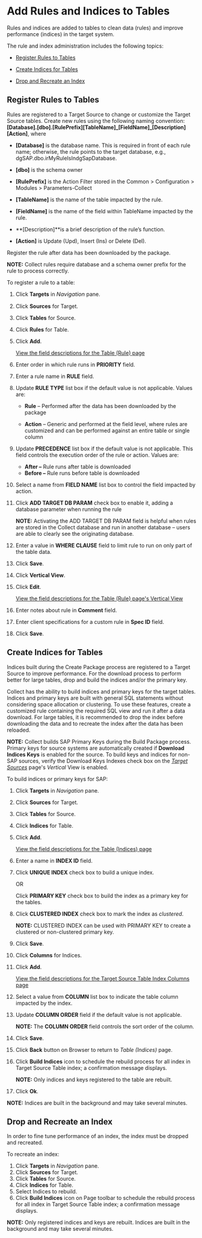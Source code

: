 # Add Rules and Indices to Tables

Rules and indices are added to tables to clean data (rules) and improve
performance (indices) in the target system.

The rule and index administration includes the following topics:

  - [Register Rules to Tables](#Register_Rules_to_Tables)

  - [Create Indices for Tables](#Create_Indices_for_Tables)

  - [Drop and Recreate an Index](#Drop_and_Recreate_an_Index)

## <span id="Register_Rules_to_Tables"></span>Register Rules to Tables

Rules are registered to a Target Source to change or customize the
Target Source tables. Create new rules using the following naming
convention:
**\[Database\].\[dbo\].\[RulePrefix\]\[TableName\]\_\[FieldName\]\_\[Description\]\[Action\]**,
where

  - **\[Database\]** is the database name. This is required in front of
    each rule name; otherwise, the rule points to the target database,
    e.g., dgSAP.dbo.irMyRuleIsIndgSapDatabase.

  - **\[dbo\]** is the schema owner

  - **\[RulePrefix\]** is the Action Filter stored in the Common \>
    Configuration \> Modules \> Parameters-Collect

  - **\[TableName\]** is the name of the table impacted by the rule.

  - **\[FieldName\]** is the name of the field within TableName impacted
    by the rule.

  - **\[Description\]**is a brief description of the rule’s function.

  - **\[Action\]** is Update (Upd), Insert (Ins) or Delete (Del).

Register the rule after data has been downloaded by the package.

**NOTE:** Collect rules require database and a schema owner prefix for
the rule to process correctly.

To register a rule to a table:

1.  Click **Targets** in
    *<span style="font-size: 11.0pt;">Navigation</span>* pane.

2.  Click **Sources** for Target.

3.  Click **Tables** for Source. 

4.  Click **Rules** for Table.

5.  Click **Add**.
    
    [View the field descriptions for the Table (Rule)
    page](../Page_Desc/Table_Rule_H.htm)

6.  Enter order in which rule runs in **PRIORITY** field.

7.  Enter a rule name in **RULE** field.

8.  Update **RULE TYPE** list box if the default value is not
    applicable. Values are:
    
      - **Rule** – Performed after the data has been downloaded by the
        package
    
      - **Action** – Generic and performed at the field level, where
        rules are customized and can be performed against an entire
        table or single column

9.  Update **PRECEDENCE** list box if the default value is not
    applicable. This field controls the execution order of the rule or
    action. Values are:
    
      - **After –** Rule runs after table is downloaded
      - **Before –** Rule runs before table is downloaded

10. Select a name from **FIELD NAME** list box to control the field
    impacted by action.

11. Click **ADD TARGET DB PARAM** check box to enable it, adding a
    database parameter when running the rule
    
    **NOTE:** Activating the ADD TARGET DB PARAM field is helpful when
    rules are stored in the Collect database and run in another database
    – users are able to clearly see the originating database. 

12. Enter a value in **WHERE CLAUSE** field to limit rule to run on only
    part of the table data.

13. Click **Save**.

14. Click **Vertical View**.

15. Click **Edit**.
    
    [View the field descriptions for the Table (Rule) page's Vertical
    View](../Page_Desc/Table_Rule_H.htm)

16. Enter notes about rule in **Comment** field.

17. Enter client specifications for a custom rule in **Spec ID** field.

18. Click **Save**.

## <span id="Create_Indices_for_Tables"></span>Create Indices for Tables

Indices built during the Create Package process are registered to a
Target Source to improve performance. For the download process to
perform better for large tables, drop and build the indices and/or the
primary key.

Collect has the ability to build indices and primary keys for the target
tables. Indices and primary keys are built with general SQL statements
without considering space allocation or clustering. To use these
features, create a customized rule containing the required SQL view and
run it after a data download. For large tables, it is recommended to
drop the index before downloading the data and to recreate the index
after the data has been reloaded.

**NOTE:** Collect builds SAP Primary Keys during the Build Package
process. Primary keys for source systems are automatically created if
**Download Indices Keys** is enabled for the source. To build keys and
indices for non-SAP sources, verify the Download Keys Indexes check box
on the *[Target Sources](../Page_Desc/Target_Sources_H_Collect.htm)*
page's *Vertical* View is enabled.

To build indices or primary keys for SAP:

1.  Click **Targets** in *Navigation* pane.

2.  Click **Sources** for Target.

3.  Click **Tables** for Source. 

4.  Click **Indices** for Table.

5.  Click **Add**.
    
    [View the field descriptions for the Table (Indices)
    page](../Page_Desc/Table_Indices_H.htm)

6.  Enter a name in **INDEX ID** field.

7.  Click **UNIQUE INDEX** check box to build a unique index.
    
    OR
    
    Click **PRIMARY KEY** check box to build the index as a primary key
    for the tables.

8.  Click **CLUSTERED INDEX** check box to mark the index as
    *clustered*.
    
    **NOTE:** CLUSTERED INDEX can be used with PRIMARY KEY to create a
    clustered or non-clustered primary key.

9.  Click **Save**.

10. Click **Columns** for Indices.

11. Click **Add**.
    
    [View the field descriptions for the Target Source Table Index
    Columns page](../Page_Desc/Target_Source_Table_Index_Columns.htm)

12. Select a value from **COLUMN** list box to indicate the table column
    impacted by the index.

13. Update **COLUMN ORDER** field if the default value is not
    applicable.
    
    <span style="font-weight: bold;">NOTE:</span> The
    <span style="font-weight: bold;">COLUMN ORDER</span> field controls
    the sort order of the column.

14. Click **Save**.

15. Click **Back** button on Browser to return to *Table (Indices)*
    page.

16. Click **Build Indices** icon to schedule the rebuild process for all
    index in Target Source Table index; a confirmation message displays.
    
    **NOTE:** Only indices and keys registered to the table are rebuilt.

17. Click **Ok**.

**NOTE:** Indices are built in the background and may take several
minutes.

## <span id="Drop_and_Recreate_an_Index"></span>Drop and Recreate an Index

In order to fine tune performance of an index, the index must be dropped
and recreated.

To recreate an index:

1.  Click **Targets** in *Navigation* pane.
2.  Click **Sources** for Target.
3.  Click **Tables** for Source. 
4.  Click **Indices** for Table.
5.  Select Indices to rebuild.
6.  Click **Build Indices** icon on Page toolbar to schedule the rebuild
    process for all index in Target Source Table index; a confirmation
    message displays.

**NOTE:** Only registered indices and keys are rebuilt. Indices are
built in the background and may take several minutes.
